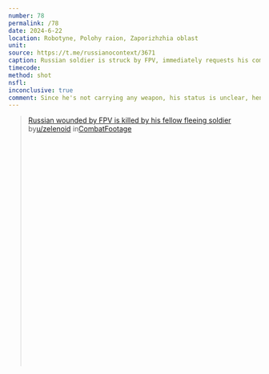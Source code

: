```yaml
---
number: 78
permalink: /78
date: 2024-6-22
location: Robotyne, Polohy raion, Zaporizhzhia oblast
unit: 
source: https://t.me/russianocontext/3671
caption: Russian soldier is struck by FPV, immediately requests his comrade shoot him, which is served with no hesitation
timecode: 
method: shot
nsfl:
inconclusive: true
comment: Since he's not carrying any weapon, his status is unclear, hence inconclusive.
---
```

<blockquote class="reddit-embed-bq" style="height:500px" data-embed-height="546"><a href="https://www.reddit.com/r/CombatFootage/comments/1dlzoiu/russian_wounded_by_fpv_is_killed_by_his_fellow/">Russian wounded by FPV is killed by his fellow fleeing soldier</a><br> by<a href="https://www.reddit.com/user/zelenoid/">u/zelenoid</a> in<a href="https://www.reddit.com/r/CombatFootage/">CombatFootage</a></blockquote><script async="" src="https://embed.reddit.com/widgets.js" charset="UTF-8"></script>